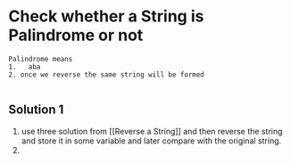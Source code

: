 # Check whether a String is Palindrome or not

```
Palindrome means 
1.   aba
2. once we reverse the same string will be formed


```

## Solution 1
1. use three solution from [[Reverse a String]] and then reverse the string and store it in some variable and later compare with the original  string.
2. 